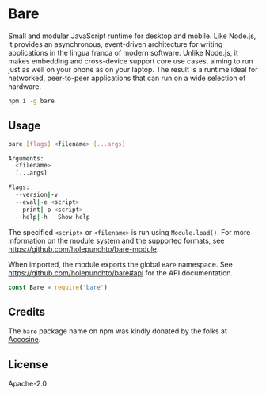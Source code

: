 # Bare

Small and modular JavaScript runtime for desktop and mobile. Like Node.js, it provides an asynchronous, event-driven architecture for writing applications in the lingua franca of modern software. Unlike Node.js, it makes embedding and cross-device support core use cases, aiming to run just as well on your phone as on your laptop. The result is a runtime ideal for networked, peer-to-peer applications that can run on a wide selection of hardware.

```sh
npm i -g bare
```

## Usage

```sh
bare [flags] <filename> [...args]

Arguments:
  <filename>
  [...args]

Flags:
  --version|-v
  --eval|-e <script>
  --print|-p <script>
  --help|-h   Show help
```

The specified `<script>` or `<filename>` is run using `Module.load()`. For more information on the module system and the supported formats, see <https://github.com/holepunchto/bare-module>.

When imported, the module exports the global `Bare` namespace. See <https://github.com/holepunchto/bare#api> for the API documentation.

```js
const Bare = require('bare')
```

## Credits

The `bare` package name on npm was kindly donated by the folks at [Accosine](https://github.com/accosine).

## License

Apache-2.0
